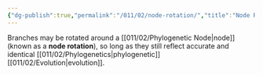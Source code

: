 ```yaml
---
{"dg-publish":true,"permalink":"/011/02/node-rotation/","title":"Node Rotation","tags":["BIOL422"],"noteIcon":"1","created":"2024-09-26T13:45:04.107-07:00","updated":"2024-10-03T23:16:44.069-07:00"}
---
```


Branches may be rotated around a [[011/02/Phylogenetic Node\|node]] (known as a **node rotation**), so long as they still reflect accurate and identical [[011/02/Phylogenetics\|phylogenetic]] [[011/02/Evolution\|evolution]].
